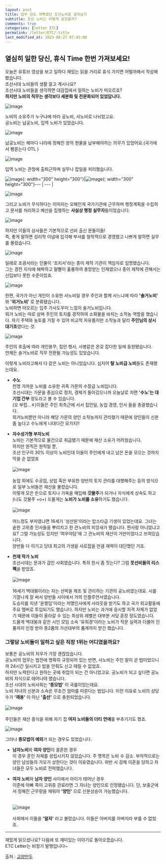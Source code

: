 ```yaml
---
layout: post
title: 업무 강도 개빡셌던 조선노비로 살아남기
subtitle: 조선 노비는 어떻게 살았을까?
comments: true
categories: [letter ETC]
permalink: /letter/ETC/:title
last_modified_at: 2023-08-27 07:45:00 
---
```

## 열심히 일한 당신, 휴식 Time 한번 가져보세요!  
오늘은 유튜브 영상을 보고 일하다 재밌는 읽을 거리로 휴식 가지면 어떨까해서 작성해봤습니다.  
조선시대 노비들의 생활 알고 계시나요?  
조선시대 노비들을 생각하면 대감집에서 일하는 노비가 떠오르죠?  
**하지만 노비의 직무는 생각보다 세분화 및 전문화되어 있었답니다.**

![image](https://github.com/haeji1124/IPS-portal/assets/46364329/ad1092f3-b942-4156-a3b7-08ff4d78f5de)


노비의 소유주가 누구냐에 따라 공노비, 사노비로 나뉘었고요.  
공노비는 납공노비, 입역 노비가 있었습니다.  

![image](https://github.com/haeji1124/IPS-portal/assets/46364329/32d4345d-11e3-4db1-a2cf-465b4692b9f3)

납공노비는 해마다 나라에 정해진 양의 현물을 납부해야하는 의무가 있었어요.(국가에서 삥뜯는다 OTL )  

![image](https://github.com/haeji1124/IPS-portal/assets/46364329/9f021ea5-20eb-47c2-b139-b506fcf85cba)


입역 노비는 관청에 출퇴근하며 실무나 잡일을 처리했습니다.  

![image](https://github.com/haeji1124/IPS-portal/assets/46364329/46f6d6e6-6141-4be6-95e1-f7aca7c80d97){: width="300" height="300"}|![image](https://github.com/haeji1124/IPS-portal/assets/46364329/9434c2ae-6771-44c5-8fb6-f3cb259dd50c){: width="300" height="300"}--- | --- | 


![image](https://github.com/haeji1124/IPS-portal/assets/46364329/bd4df47c-3d37-4f84-9934-1d5f80130f67)

그리고 노비가 무식하다는 이미지는 오해인게 국가기관에 근무하며 행정계획을 수립하고 문서를 처리하고 예산을 집행하는 **사실상 행정 실무자**들이었습니다.  

![image](https://github.com/haeji1124/IPS-portal/assets/46364329/d41e5777-1ef9-4d88-81fe-e16f5477b6d4)

하지만 이들의 상사들은 기본적으로 선비 출신 문돌이들!  
즉, 좋게 말하면 성리학 이념에 입각해 부서를 철학적으로 경영했고 나쁘게 말하면 실무를 몰랐습니다.  

![image](https://github.com/haeji1124/IPS-portal/assets/46364329/255146d4-394d-428d-9986-091347635eaa)

일례로 조광서라는 인물이 '조지서'라는 종이 제작 기관이 책임자로 임명됐습니다.  
그는 경전 지식에 해박하고 말빨이 훌륭하여 총망받는 인재였으나 종이 제작에 관해서는 신입보다 못한 수준이었죠.

![image](https://github.com/haeji1124/IPS-portal/assets/46364329/6e274dde-d621-41c5-82f3-0fd9fa605ed2)

한편, 국가가 아닌 개인이 소유한 사노비일 경우 주인과 함께 사느냐에 따라 **'솔거노비'** 와 **'외거노비'** 로 분류됐습니다.   
노비하면 떠오르는 입주 가사도우미 느낌이 솔거노비입니다.   
외거 노비는 따로 살며 주인의 토지를 경작하여 소확물을 바치는 소작농 역할을 했습니다. 자기 주택와 농토를 가질 수 있어 비교적 자유롭지만 소작농과 달리 **주인님의 상시 대기조**였다는 것.  

![image](https://github.com/haeji1124/IPS-portal/assets/46364329/63b8c8f9-ea48-4410-a2e7-b6312ed8044c)

주인의 호출에 따라 개인용무, 집안 행사, 사병같은 온갖 잡다한 일에 동원됐습니다.  
언제든 솔거노비로 직무 전환될 가능성도 있었습니다.  

이렇게 노비라고해서 다 같은 노비는 아니었습니다. 심지어 **탈 노비급 노비**들도 존재했는데요. 

- **수노**  
천명 가까운 노비를 소유한 귀족 가문의 수장급 노비입니다.  
조선시대는 가문을 중심으로 정치, 경제가 돌아갔으니까 오늘날로 치면 **'수노'는 대기업 간부** 정도라고 볼 수 있습니다.  
(오 부럽...ㅎ)이들은 주인 최측근에 서서 집안일, 농업 경영, 인사 들을 총괄했습니다.  
외거노비뿐만 아니라 해당 가문의 양인 소작농까지 관리했기 때문에 양인들이 신분 좀 높다고 수노에게 나대다간 모가지!! 

- **자수성가형 부자노비**  
노비는 기본적으로 물건으로 취급됐기 때문에 재산 소유가 어려웠습니다.  
하지만 원칙은 원칙일 뿐,  
조선 인구의 30% 이상이 노비인데 이들이 주인에게 내고 남은 돈을 모으는 것까지 막을 순 없었죠<br><br>
![image](https://github.com/haeji1124/IPS-portal/assets/46364329/6222c86a-0338-49d6-b908-87b4bc270999)
<br><br>
농업 외에도 수공업, 상업 혹은 부유한 양반의 토지 관리를 대행해주는 등의 방식으로 일부 노비들은 재산을 불렸습니다.  
이렇게 모은 돈으로 토지나 가옥을 매입해 **갓물주**가 되거나  자식에게 상속도 하고 (나도 갓물주 +o+)  드물게는 **노비가 노비를 소유**하기도 했습니다.<br><br>
![image](https://github.com/haeji1124/IPS-portal/assets/46364329/3ac215db-317b-4b06-b579-064eff4b5f7f)
<br><br>
어느정도 부자였냐면 16세기 '성산원'이라는 탑스타급 기생이 있었는데요. 그녀는 숱한 고위층 인사들을 뿌리치고 한 관노비의 피앙새가 됐습니다.
찐사랑 아니었냐고요? 그럴 가능성도 있지만 '여우야담'에 그 관노비의 재산이 거만이었다고 쓰여있습니다.  
양반들 다 이기고 당대 최고의 기생을 사로잡을 만큼 재력이 대단했던 거죠.

- **천재 작가 노비**  
조선시대는 문과가 갑인 사회였습니다. 특히 한시 좀 짓는다? 그럼 **뭇선비들의 리스펙**을 받았죠.
<br><br>
![image](https://github.com/haeji1124/IPS-portal/assets/46364329/cc755aaf-4b8b-46f1-bf04-d4ed3b8500f7)
<br><br>
16세기 백대붕이라는 자는 선박을 제조 및 관리하는 기관의 공노비였는데요. 시를 기깔나게 잘 써서 양반들 사이에서 거의 인플루언서였습니다.  
도승지를 지낸 '윤행임'이라는 저명인사에게 샤라웃을 받기도 하고 국가 외교활동에 주요 멤버로 투입되기도 했습니다.
하지만 노비는 과거에 응시할 자격 자체가 없었기 때문에 이들이 올라갈 수 있는 최상위 레벨은 대부분 서당 훈장 정도였습니다.  
드물게 백대붕과 같은 시인 모임 소속 '유희경'이라는 노비가 작문 실력과 더불어 인품까지 인정 받아 종2품의 가선대부의 품계까지 받긴 했습니다.


### **그렇담 노비들이 일하고 싶은 직장 1위는 어디였을까요?** 
보통은 공노비의 처우가 가장 괜찮았습니다.  
공노비의 업무는 법전에 명확히 규정되어 있는 반면, 사노비는 주인 말이 곧 법이었으니까 24시간 일시키고 밥을 안줘도 신고 때릴 수 없었죠.  
하지만 노력한다고 원하는 곳에 취업이 되는 건 아니었고요. 공노비가 되고 싶다면 공노비의 자식으로 태어나야 했습니다.  
조선 시대의 노비사회는 **'종모법'** 이 국룰이었는데요.  
노비 자녀의 신분과 소속은 무조건 엄마를 따른다는 법입니다. 이런 이유로 노비의 상당수가 **'채용'** 이 아닌 **'출산'** 으로 충원되었습니다.<br><br>
![image](https://github.com/haeji1124/IPS-portal/assets/46364329/9bc17f1b-96b3-4c80-89e1-b28659dab69f)
<br><br>
주인들은 재산 증식을 위해 자기 집 **여자 노비들의 더티 연애**를 부추기기도 했죠.  

![image](https://github.com/haeji1124/IPS-portal/assets/46364329/386bbb06-d7d8-4aa6-8d74-3c292f666b85)

그러나 **종모법이 예외**가 되는 경우도 있었습니다.

- **남자노비**와 **여자 양인**이 결혼한 경우  
이 경우 혼인 자체를 성립시키지 않았습니다. 주 명목은 노비 수 감소.
부차적으로는 양인 남성들의 가오가 상한다는 것이 이유였습니다.
위반 시 강제 이혼을 당하고 자녀들은 모두 노비로 전락했습니다.

- **여자 노비**와 **남자 양인** 사이에서 아이가 태어난 경우  
이준에 아빠 쪽이 고위층 관료라면 그 자녀는 양인으로 인정됐습니다.
단, 보충군에서 정해진 근무량을 채워야 **'양인'** 으로 신분상승이 가능했습니다.  
<br><br>
![image](https://github.com/haeji1124/IPS-portal/assets/46364329/bb12c177-94f3-4d84-8c11-18013e5e25dd)
<br><br>
사회에서 이들을 **'얼자'** 라고 불렀습니다. 이들은 아버지를 아버지라 부를 수 없었죠.

---
재밌게 읽으셨나요? 다음에 또 재미있는 이야기로 돌아오겠습니다.  
ETC Letter는 비정기 발행입니다~  


출처 : [교양만두](https://www.youtube.com/watch?v=1wwn1bENnII)
